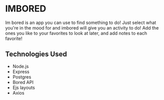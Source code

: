 # IMBORED

Im bored is an app you can use to find something to do! Just select what you're in the mood for and imbored will give you an activity to do! Add the ones you like to your favorites to look at later, and add notes to each favorite!

## Technologies Used

- Node.js
- Express
- Postgres
- Bored API
- Ejs layouts
- Axios


